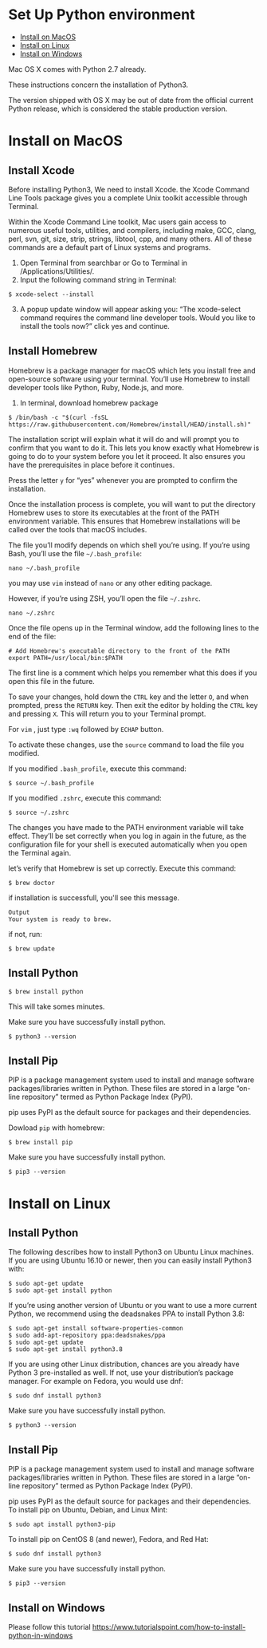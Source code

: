 # Set Up Python environment
* [Install on MacOS](#Install-on-MacOS)
* [Install on Linux](#Install-on-Linux)
* [Install on Windows](#Install-on-Windows)

Mac OS X comes with Python 2.7 already.

These instructions concern the installation of Python3.

The version shipped with OS X may be out of date from the official current Python release, which is considered the stable production version.

# Install on MacOS
## Install Xcode
Before installing Python3, We need to install Xcode.
the Xcode Command Line Tools package gives you a complete Unix toolkit accessible through Terminal.

Within the Xcode Command Line toolkit, Mac users gain access to numerous useful tools, utilities, and compilers, including make, GCC, clang, perl, svn, git, size, strip, strings, libtool, cpp, and many others. All of these commands are a default part of Linux systems and programs. 

1. Open Terminal from searchbar or Go to Terminal in /Applications/Utilities/.
2. Input the following command string in Terminal: 
```
$ xcode-select --install
```
3. A popup update window will appear asking you: “The xcode-select command requires the command line developer tools. Would you like to install the tools now?” click yes and continue.

## Install Homebrew
Homebrew is a package manager for macOS which lets you install free and open-source software using your terminal. You’ll use Homebrew to install developer tools like Python, Ruby, Node.js, and more.

1. In terminal, download homebrew package
```
$ /bin/bash -c "$(curl -fsSL https://raw.githubusercontent.com/Homebrew/install/HEAD/install.sh)"
```
The installation script will explain what it will do and will prompt you to confirm that you want to do it. This lets you know exactly what Homebrew is going to do to your system before you let it proceed. It also ensures you have the prerequisites in place before it continues.

Press the letter `y` for “yes” whenever you are prompted to confirm the installation.

Once the installation process is complete, you will want to put the directory Homebrew uses to store its executables at the front of the PATH environment variable. This ensures that Homebrew installations will be called over the tools that macOS includes.

The file you’ll modify depends on which shell you’re using. If you’re using Bash, you’ll use the file `~/.bash_profile`:
```
nano ~/.bash_profile
```
you may use `vim` instead of `nano` or any other editing package.

However, if you’re using ZSH, you’ll open the file `~/.zshrc`.
```
nano ~/.zshrc
```
Once the file opens up in the Terminal window, add the following lines to the end of the file:
```
# Add Homebrew's executable directory to the front of the PATH
export PATH=/usr/local/bin:$PATH
```
The first line is a comment which helps you remember what this does if you open this file in the future.

To save your changes, hold down the `CTRL` key and the letter `O`, and when prompted, press the `RETURN` key. Then exit the editor by holding the `CTRL` key and pressing `X`. This will return you to your Terminal prompt.

For `vim` , just type `:wq` followed by `ECHAP` button.

To activate these changes, use the `source` command to load the file you modified.

If you modified `.bash_profile`, execute this command:
```
$ source ~/.bash_profile
``` 
If you modified `.zshrc`, execute this command:
```
$ source ~/.zshrc
```

The changes you have made to the PATH environment variable will take effect. They’ll be set correctly when you log in again in the future, as the configuration file for your shell is executed automatically when you open the Terminal again.

let’s verify that Homebrew is set up correctly. Execute this command:
```
$ brew doctor
```
if installation is successfull, you'll see this message.
```
Output
Your system is ready to brew.
```

if not, run:
```
$ brew update
```

## Install Python

```
$ brew install python
```
This will take somes minutes.

Make sure you have successfully install python.
```
$ python3 --version
```

## Install Pip

PIP is a package management system used to install and manage software packages/libraries written in Python. These files are stored in a large “on-line repository” termed as Python Package Index (PyPI).

pip uses PyPI as the default source for packages and their dependencies.

Dowload `pip` with homebrew:
```
$ brew install pip
```

Make sure you have successfully install python.
```
$ pip3 --version
```
# Install on Linux
## Install Python
The following describes how to install Python3 on Ubuntu Linux machines.
If you are using Ubuntu 16.10 or newer, then you can easily install Python3 with:
```
$ sudo apt-get update
$ sudo apt-get install python
```
If you’re using another version of Ubuntu  or you want to use a more current Python, we recommend using the deadsnakes PPA to install Python 3.8:
```
$ sudo apt-get install software-properties-common
$ sudo add-apt-repository ppa:deadsnakes/ppa
$ sudo apt-get update
$ sudo apt-get install python3.8
```
If you are using other Linux distribution, chances are you already have Python 3 pre-installed as well. If not, use your distribution’s package manager. For example on Fedora, you would use dnf:
```
$ sudo dnf install python3
```
Make sure you have successfully install python.
```
$ python3 --version
```

## Install Pip
PIP is a package management system used to install and manage software packages/libraries written in Python. These files are stored in a large “on-line repository” termed as Python Package Index (PyPI).

pip uses PyPI as the default source for packages and their dependencies.
To install pip on Ubuntu, Debian, and Linux Mint:
```
$ sudo apt install python3-pip
```
To install pip on CentOS 8 (and newer), Fedora, and Red Hat:
```
$ sudo dnf install python3
```

Make sure you have successfully install python.
```
$ pip3 --version
```
## Install on Windows
Please follow this tutorial
https://www.tutorialspoint.com/how-to-install-python-in-windows
